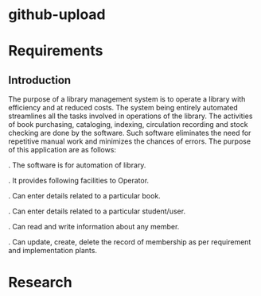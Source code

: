 # github-upload
# **Requirements**
## Introduction

The purpose of a library management system is to operate a library with efficiency and at reduced costs. The system being entirely automated streamlines all the tasks involved in operations of the library. The activities of book purchasing, cataloging, indexing, circulation recording and stock checking are done by the software. Such software eliminates the need for repetitive manual work and minimizes the chances of errors.
 The purpose of this application are as follows:
 
.  The software is for automation of library.

.  It provides following facilities to Operator.

.  Can enter details related to a particular book.

.  Can enter details related to a particular student/user.

.  Can read and write information about any member.

.  Can update, create, delete the record of membership as per requirement and implementation plants.

# **Research**
